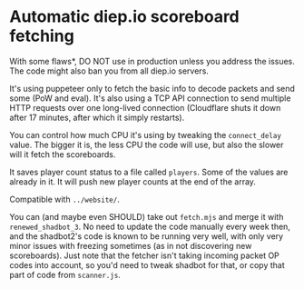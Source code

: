 # Automatic diep.io scoreboard fetching
With some flaws*, DO NOT use in production unless you address the issues. The code might also ban you from all diep.io servers.

It's using puppeteer only to fetch the basic info to decode packets and send some (PoW and eval). It's also using a TCP API connection to send multiple HTTP requests over one long-lived connection (Cloudflare shuts it down after 17 minutes, after which it simply restarts).

You can control how much CPU it's using by tweaking the `connect_delay` value. The bigger it is, the less CPU the code will use, but also the slower will it fetch the scoreboards.

It saves player count status to a file called `players`. Some of the values are already in it. It will push new player counts at the end of the array.

Compatible with `../website/`.

You can (and maybe even SHOULD) take out `fetch.mjs` and merge it with `renewed_shadbot_3`. No need to update the code manually every week then, and the shadbot2's code is known to be running very well, with only very minor issues with freezing sometimes (as in not discovering new scoreboards). Just note that the fetcher isn't taking incoming packet OP codes into account, so you'd need to tweak shadbot for that, or copy that part of code from `scanner.js`.

